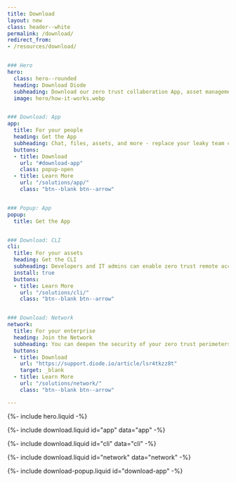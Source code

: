 ```yaml
---
title: Download
layout: new
class: header--white
permalink: /download/
redirect_from:
- /resources/download/


### Hero
hero:
  class: hero--rounded
  heading: Download Diode
  subheading: Download our zero trust collaboration App, asset management CLI, and network node.
  image: hero/how-it-works.webp


### Download: App
app:
  title: For your people
  heading: Get the App
  subheading: Chat, files, assets, and more - replace your leaky team collaboration app with Diode.
  buttons:
  - title: Download
    url: "#download-app"
    class: popup-open
  - title: Learn More
    url: "/solutions/app/"
    class: "btn--blank btn--arrow"


### Popup: App
popup:
  title: Get the App


### Download: CLI
cli:
  title: For your assets
  heading: Get the CLI
  subheading: Developers and IT admins can enable zero trust remote access for devices and servers so that the right people and systems can interact.
  install: true
  buttons:
  - title: Learn More
    url: "/solutions/cli/"
    class: "btn--blank btn--arrow"


### Download: Network
network:
  title: For your enterprise
  heading: Join the Network
  subheading: You can deepen the security of your zero trust perimeters by hosting a node.
  buttons:
  - title: Download
    url: "https://support.diode.io/article/lsr4tkzz8t"
    target: _blank
  - title: Learn More
    url: "/solutions/network/"
    class: "btn--blank btn--arrow"

---
```


{%- include hero.liquid -%}

{%- include download.liquid id="app" data="app" -%}

{%- include download.liquid id="cli" data="cli" -%}

{%- include download.liquid id="network" data="network" -%}

{%- include download-popup.liquid id="download-app" -%}